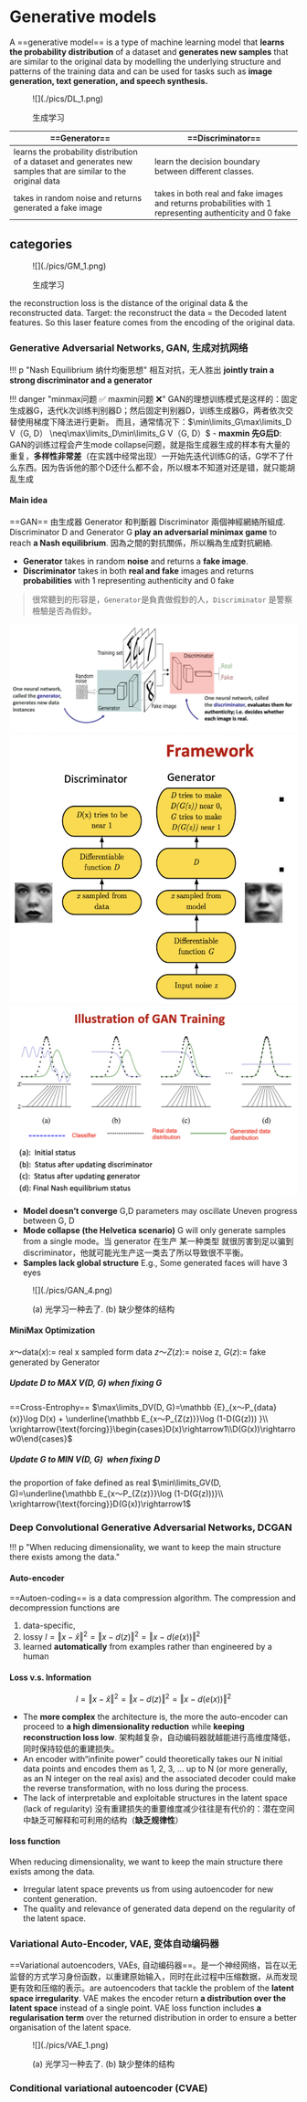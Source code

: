 # Generative models

A ==generative model== is a type of machine learning model that **learns the probability distribution** of a dataset and **generates new samples** that are similar to the original data by modelling the underlying structure and patterns of the training data and can be used for tasks such as **image generation, text generation, and speech synthesis.**

<figure markdown="span">![](./pics/DL_1.png)<p>生成学习</p></figure>

|==Generator==|==Discriminator==|
|--|--|
|learns the probability distribution of a dataset and generates new samples that are similar to the original data |learn the decision boundary between different classes.|
|takes in random noise and returns generated a fake image| takes in both real and fake images and returns probabilities with 1 representing authenticity and 0 fake|

## categories

<figure markdown="span">![](./pics/GM_1.png)<p>生成学习</p></figure>

the reconstruction loss is the distance of the original data & the reconstructed data.
Target: the reconstruct the data = the Decoded latent features. So this laser feature comes from the encoding of the original data.

### Generative Adversarial Networks, GAN, 生成对抗网络

!!! p "Nash Equilibrium 纳什均衡思想"
    相互对抗，无人胜出
    **jointly train a strong discriminator and a generator**

!!! danger "minmax问题 ✅ maxmin问题 ❌"
    GAN的理想训练模式是这样的：固定生成器G，迭代k次训练判别器D；然后固定判别器D，训练生成器G，两者依次交替使用梯度下降法进行更新。
    而且，通常情况下：$\min\limits_G\max\limits_D V（G, D） \neq\max\limits_D\min\limits_G V（G, D）$
    - **maxmin 先G后D**: GAN的训练过程会产生mode collapse问题，就是指生成器生成的样本有大量的重复，**多样性非常差**（在实践中经常出现）一开始先迭代训练G的话，G学不了什么东西。因为告诉他的那个D还什么都不会，所以根本不知道对还是错，就只能胡乱生成

#### Main idea

==GAN== 由生成器 Generator 和判斷器 Discriminator 兩個神經網絡所組成. Discriminator D and Generator G **play an adversarial minimax game** to reach **a Nash equilibrium**. 因為之間的對抗關係，所以稱為生成對抗網絡.

- **Generator** takes in random **noise** and returns a **fake image**.
- **Discriminator** takes in both **real and fake** images and returns **probabilities** with 1 representing authenticity and 0 fake

> 很常聽到的形容是，`Generator`是負責做假鈔的人，`Discriminator` 是警察檢驗是否為假鈔。

![](./pics/GAN_1.png)
![](./pics/GAN_2.png)
![](./pics/GAN_3.png)

- **Model doesn’t converge** G,D parameters may oscillate
Uneven progress between G, D
- **Mode collapse (the Helvetica scenario)** G will only generate samples from a single mode。当 generator 在生产 某一种类型 就很厉害到足以骗到 discriminator，他就可能光生产这一类去了所以导致很不平衡。
- **Samples lack global structure** E.g., Some generated faces will have 3 eyes

<figure markdown="span">![](./pics/GAN_4.png)<p>(a) 光学习一种去了. (b) 缺少整体的结构</p></figure>

#### MiniMax Optimization

$x～\text{data}(x):=$  real x sampled form data
$z～Z(z) :=$ noise z, $G(z):=$ fake generated by Generator

##### Update D to MAX V(D, G) when fixing G

==Cross-Entrophy==
$\max\limits_DV(D, G)=\mathbb {E}_{x～P_{data}(x)}\log D(x) + \underline{\mathbb E_{x～P_{Z(z)}}\log (1-D(G(z))) }\\
\xrightarrow{\text{forcing}}\begin{cases}D(x)\rightarrow1\\D(G(x))\rightarrow0\end{cases}$

##### Update G to MIN V(D, G)  when fixing D

the proportion of fake  defined as real
$\min\limits_GV(D, G)=\underline{\mathbb E_{x～P_{Z(z)}}\log (1-D(G(z)))}\\
\xrightarrow{\text{forcing}}D(G(x))\rightarrow1$

### Deep Convolutional Generative Adversarial Networks, DCGAN

!!! p "When reducing dimensionality, we want to keep the main structure there exists among the data."

#### Auto-encoder

==Autoen-coding== is a data compression algorithm. The compression and decompression functions are

1. data-specific,
2. lossy $l = \Vert x-\hat{x}\Vert^2=\Vert x-d(z)\Vert^2=\Vert x-d(e(x))\Vert^2$
3. learned **automatically** from examples rather than engineered by a human

#### Loss v.s. Information

$$l = \Vert x-\hat{x}\Vert^2=\Vert x-d(z)\Vert^2=\Vert x-d(e(x))\Vert^2$$

- The **more complex** the architecture is, the more the auto-encoder can proceed to **a high dimensionality reduction** while **keeping reconstruction loss low**. 架构越复杂，自动编码器就越能进行高维度降低，同时保持较低的重建损失。
- An encoder with“infinite power” could theoretically takes our N initial data points and encodes them as 1, 2, 3, ... up to N (or more generally, as an N integer on the real axis) and the associated decoder could make the reverse transformation, with no loss during the process.
- The lack of interpretable and exploitable structures in the latent space (lack of regularity)  没有重建损失的重要维度减少往往是有代价的：潜在空间中缺乏可解释和可利用的结构（**缺乏规律性**）

#### loss function

When reducing dimensionality, we want to keep the main structure there exists among the data.

- Irregular latent space prevents us from using autoencoder for new content generation.
- The quality and relevance of generated data depend on the regularity of the latent space.

### Variational Auto-Encoder, VAE, 变体自动编码器

==Variational autoencoders, VAEs, 自动编码器==。是一个神经网络，旨在以无监督的方式学习身份函数，以重建原始输入，同时在此过程中压缩数据，从而发现更有效和压缩的表示。are autoencoders that tackle the problem of the **latent space irregularity**. VAE makes the encoder return **a distribution over the latent space** instead of a single point. VAE loss function includes **a regularisation term** over the returned distribution in order to ensure a better organisation of the latent space.

<figure markdown="span">![](./pics/VAE_1.png)<p>(a) 光学习一种去了. (b) 缺少整体的结构</p></figure>

### Conditional variational autoencoder (CVAE)
